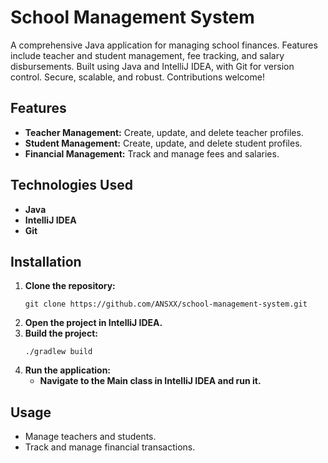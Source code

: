 # School Management System

A comprehensive Java application for managing school finances. Features include teacher and student management, fee tracking, and salary disbursements. Built using Java and IntelliJ IDEA, with Git for version control. Secure, scalable, and robust. Contributions welcome!

## Features
- **Teacher Management:** Create, update, and delete teacher profiles.
- **Student Management:** Create, update, and delete student profiles.
- **Financial Management:** Track and manage fees and salaries.

## Technologies Used
- **Java**
- **IntelliJ IDEA**
- **Git**

## Installation
1. **Clone the repository:**
   ```
   git clone https://github.com/ANSXX/school-management-system.git
   ```
2. **Open the project in IntelliJ IDEA.**
3. **Build the project:**
   ```
   ./gradlew build
   ```
4. **Run the application:**
   -  **Navigate to the Main class in IntelliJ IDEA and run it.**

## Usage
- Manage teachers and students.
- Track and manage financial transactions.
